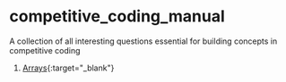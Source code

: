 # competitive_coding_manual
A collection of all interesting questions essential for building concepts in competitive coding

1. [Arrays](https://github.com/tanmayag97/competitive_coding_manual/tree/master/Arrays){:target="_blank"}
